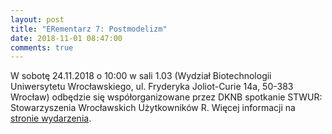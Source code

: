 ```yaml
---
layout: post
title: "ERementarz 7: Postmodelizm"
date: 2018-11-01 08:47:00
comments: true
---
```

  
W sobotę 24.11.2018 o 10:00 w sali 1.03 (Wydział Biotechnologii Uniwersytetu Wrocławskiego, ul. Fryderyka Joliot-Curie 14a, 50-383 Wrocław) odbędzie się współorganizowane przez DKNB spotkanie STWUR: Stowarzyszenia Wrocławskich Użytkowników R. Więcej informacji na [stronie wydarzenia](https://www.facebook.com/events/174777756804468/).

